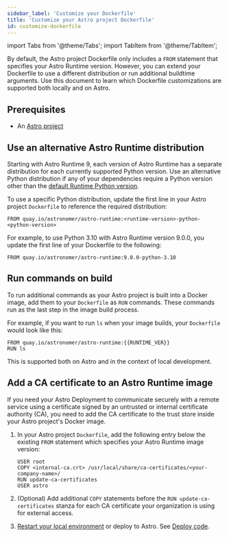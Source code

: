 ```yaml
---
sidebar_label: 'Customize your Dockerfile'
title: 'Customize your Astro project Dockerfile'
id: customize-dockerfile
---
```


import Tabs from '@theme/Tabs';
import TabItem from '@theme/TabItem';



By default, the Astro project Dockerfile only includes a `FROM` statement that specifies your Astro Runtime version. However, you can extend your Dockerfile to use a different distribution or run additional buildtime arguments. Use this document to learn which Dockerfile customizations are supported both locally and on Astro.

## Prerequisites

- An [Astro project](develop-project.md#create-an-astro-project)

## Use an alternative Astro Runtime distribution

Starting with Astro Runtime 9, each version of Astro Runtime has a separate distribution for each currently supported Python version. Use an alternative Python distribution if any of your dependencies require a Python version other than the [default Runtime Python version](runtime-image-architecture.mdx#python-versioning).

To use a specific Python distribution, update the first line in your Astro project `Dockerfile` to reference the required distribution:

```text
FROM quay.io/astronomer/astro-runtime:<runtime-version>-python-<python-version>
```

For example, to use Python 3.10 with Astro Runtime version 9.0.0, you update the first line of your Dockerfile to the following:

```text
FROM quay.io/astronomer/astro-runtime:9.0.0-python-3.10
```

## Run commands on build

To run additional commands as your Astro project is built into a Docker image, add them to your `Dockerfile` as `RUN` commands. These commands run as the last step in the image build process.

For example, if you want to run `ls` when your image builds, your `Dockerfile` would look like this:

```
FROM quay.io/astronomer/astro-runtime:{{RUNTIME_VER}}
RUN ls
```

This is supported both on Astro and in the context of local development.

## Add a CA certificate to an Astro Runtime image

If you need your Astro Deployment to communicate securely with a remote service using a certificate signed by an untrusted or internal certificate authority (CA), you need to add the CA certificate to the trust store inside your Astro project's Docker image.

1. In your Astro project `Dockerfile`, add the following entry below the existing `FROM` statement which specifies your Astro Runtime image version:

    ```docker
    USER root
    COPY <internal-ca.crt> /usr/local/share/ca-certificates/<your-company-name>/
    RUN update-ca-certificates
    USER astro
    ```
    
2. (Optional) Add additional `COPY` statements before the `RUN update-ca-certificates` stanza for each CA certificate your organization is using for external access.

3. [Restart your local environment](cli/run-airflow-locally.md#restart-a-local-airflow-environment) or deploy to Astro. See [Deploy code](deploy-code.md).
